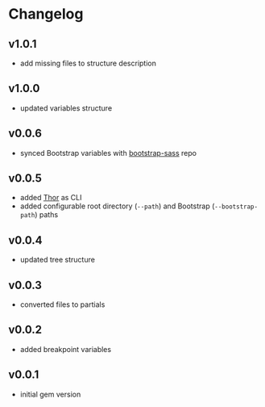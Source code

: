 # Changelog
## v1.0.1
+ add missing files to structure description

## v1.0.0
+ updated variables structure

## v0.0.6
+ synced Bootstrap variables with [bootstrap-sass](https://github.com/twbs/bootstrap-sass/blob/master/assets/stylesheets/bootstrap/_variables.scss) repo

## v0.0.5
+ added [Thor](https://github.com/erikhuda/thor) as CLI
+ added configurable root directory (`--path`) and Bootstrap (`--bootstrap-path`) paths

## v0.0.4
+ updated tree structure

## v0.0.3
+ converted files to partials

## v0.0.2
+ added breakpoint variables

## v0.0.1
+ initial gem version
